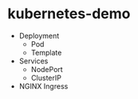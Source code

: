 # kubernetes-demo

- Deployment
  - Pod
  - Template
- Services
  - NodePort
  - ClusterIP
- NGINX Ingress
